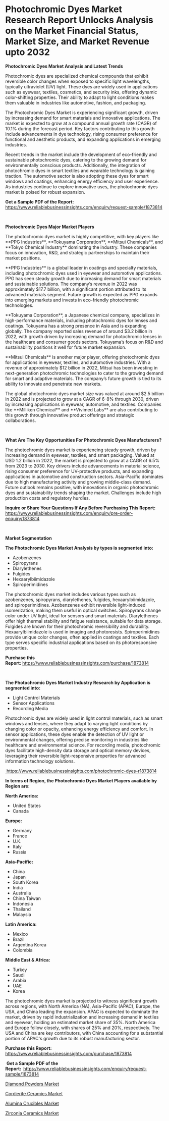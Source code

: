 <p><h1>Photochromic Dyes Market Research Report Unlocks Analysis on the Market Financial Status, Market Size, and Market Revenue upto 2032</h1></p><p><strong>Photochromic Dyes Market Analysis and Latest Trends</strong></p>
<p><p>Photochromic dyes are specialized chemical compounds that exhibit reversible color changes when exposed to specific light wavelengths, typically ultraviolet (UV) light. These dyes are widely used in applications such as eyewear, textiles, cosmetics, and security inks, offering dynamic color-shifting properties. Their ability to adapt to light conditions makes them valuable in industries like automotive, fashion, and packaging.</p><p>The Photochromic Dyes Market is experiencing significant growth, driven by increasing demand for smart materials and innovative applications. The market is expected to grow at a compound annual growth rate (CAGR) of 10.1% during the forecast period. Key factors contributing to this growth include advancements in dye technology, rising consumer preference for functional and aesthetic products, and expanding applications in emerging industries.</p><p>Recent trends in the market include the development of eco-friendly and sustainable photochromic dyes, catering to the growing demand for environmentally conscious products. Additionally, the integration of photochromic dyes in smart textiles and wearable technology is gaining traction. The automotive sector is also adopting these dyes for smart windows and coatings, enhancing energy efficiency and user experience. As industries continue to explore innovative uses, the photochromic dyes market is poised for robust expansion.</p></p>
<p><strong>Get a Sample PDF of the Report:&nbsp;</strong> <a href="https://www.reliablebusinessinsights.com/enquiry/request-sample/1873814?utm_campaign=57&utm_medium=2&utm_source=Github&utm_content=ia&utm_term=25012025&utm_id=photochromic-dyes">https://www.reliablebusinessinsights.com/enquiry/request-sample/1873814</a></p>
<p>&nbsp;</p>
<p><strong>Photochromic Dyes Major Market Players</strong></p>
<p><p>The photochromic dyes market is highly competitive, with key players like **PPG Industries**, **Tokuyama Corporation**, **Mitsui Chemicals**, and **Tokyo Chemical Industry** dominating the industry. These companies focus on innovation, R&D, and strategic partnerships to maintain their market positions.</p><p>**PPG Industries** is a global leader in coatings and specialty materials, including photochromic dyes used in eyewear and automotive applications. PPG has seen steady growth due to increasing demand for smart materials and sustainable solutions. The company’s revenue in 2022 was approximately $17.7 billion, with a significant portion attributed to its advanced materials segment. Future growth is expected as PPG expands into emerging markets and invests in eco-friendly photochromic technologies.</p><p>**Tokuyama Corporation**, a Japanese chemical company, specializes in high-performance materials, including photochromic dyes for lenses and coatings. Tokuyama has a strong presence in Asia and is expanding globally. The company reported sales revenue of around $3.2 billion in 2022, with growth driven by increasing demand for photochromic lenses in the healthcare and consumer goods sectors. Tokuyama’s focus on R&D and sustainability positions it well for future market expansion.</p><p>**Mitsui Chemicals** is another major player, offering photochromic dyes for applications in eyewear, textiles, and automotive industries. With a revenue of approximately $12 billion in 2022, Mitsui has been investing in next-generation photochromic technologies to cater to the growing demand for smart and adaptive materials. The company’s future growth is tied to its ability to innovate and penetrate new markets.</p><p>The global photochromic dyes market size was valued at around $2.5 billion in 2022 and is projected to grow at a CAGR of 6-8% through 2030, driven by increasing applications in eyewear, automotive, and textiles. Companies like **Milliken Chemical** and **Vivimed Labs** are also contributing to this growth through innovative product offerings and strategic collaborations.</p></p>
<p>&nbsp;</p>
<p><strong>What Are The Key Opportunities For Photochromic Dyes Manufacturers?</strong></p>
<p><p>The photochromic dyes market is experiencing steady growth, driven by increasing demand in eyewear, textiles, and smart packaging. Valued at USD 1.2 billion in 2022, the market is projected to grow at a CAGR of 6.5% from 2023 to 2030. Key drivers include advancements in material science, rising consumer preference for UV-protective products, and expanding applications in automotive and construction sectors. Asia-Pacific dominates due to high manufacturing activity and growing middle-class demand. Future outlook remains positive, with innovations in organic photochromic dyes and sustainability trends shaping the market. Challenges include high production costs and regulatory hurdles.</p></p>
<p><strong>Inquire or Share Your Questions If Any Before Purchasing This Report:</strong> <a href="https://www.reliablebusinessinsights.com/enquiry/pre-order-enquiry/1873814?utm_campaign=57&utm_medium=2&utm_source=Github&utm_content=ia&utm_term=25012025&utm_id=photochromic-dyes">https://www.reliablebusinessinsights.com/enquiry/pre-order-enquiry/1873814</a></p>
<p>&nbsp;</p>
<p><strong>Market Segmentation</strong></p>
<p><strong>The Photochromic Dyes Market Analysis by types is segmented into:</strong></p>
<p><ul><li>Azobenzenes</li><li>Spiropyrans</li><li>Diarylethenes</li><li>Fulgides</li><li>Hexaarylbiimidazole</li><li>Spiroperimidines</li></ul></p>
<p><p>The photochromic dyes market includes various types such as azobenzenes, spiropyrans, diarylethenes, fulgides, hexaarylbiimidazole, and spiroperimidines. Azobenzenes exhibit reversible light-induced isomerization, making them useful in optical switches. Spiropyrans change color under UV light, ideal for sensors and smart materials. Diarylethenes offer high thermal stability and fatigue resistance, suitable for data storage. Fulgides are known for their photochromic reversibility and durability. Hexaarylbiimidazole is used in imaging and photoresists. Spiroperimidines provide unique color changes, often applied in coatings and textiles. Each type serves specific industrial applications based on its photoresponsive properties.</p></p>
<p><strong>Purchase this Report:&nbsp;</strong><a href="https://www.reliablebusinessinsights.com/purchase/1873814?utm_campaign=57&utm_medium=2&utm_source=Github&utm_content=ia&utm_term=25012025&utm_id=photochromic-dyes">https://www.reliablebusinessinsights.com/purchase/1873814</a></p>
<p>&nbsp;</p>
<p><strong>The Photochromic Dyes Market Industry Research by Application is segmented into:</strong></p>
<p><ul><li>Light Control Materials</li><li>Sensor Applications</li><li>Recording Media</li></ul></p>
<p><p>Photochromic dyes are widely used in light control materials, such as smart windows and lenses, where they adapt to varying light conditions by changing color or opacity, enhancing energy efficiency and comfort. In sensor applications, these dyes enable the detection of UV light or environmental changes, offering precise monitoring in industries like healthcare and environmental science. For recording media, photochromic dyes facilitate high-density data storage and optical memory devices, leveraging their reversible light-responsive properties for advanced information technology solutions.</p></p>
<p><a href="https://www.reliablebusinessinsights.com/photochromic-dyes-r1873814?utm_campaign=57&utm_medium=2&utm_source=Github&utm_content=ia&utm_term=25012025&utm_id=photochromic-dyes">&nbsp;https://www.reliablebusinessinsights.com/photochromic-dyes-r1873814</a></p>
<p><strong>In terms of Region, the Photochromic Dyes Market Players available by Region are:</strong></p>
<p>
    <p> <strong> North America: </strong>
        <ul>
            <li>United States</li>
            <li>Canada</li>
        </ul>
        </p> 
    <p> <strong> Europe: </strong>
        <ul>
            <li>Germany</li>
            <li>France</li>
            <li>U.K.</li>
            <li>Italy</li>
            <li>Russia</li>
        </ul>
        </p> 
    <p> <strong> Asia-Pacific: </strong>
        <ul>
            <li>China</li>
            <li>Japan</li>
            <li>South Korea</li>
            <li>India</li>
            <li>Australia</li>
            <li>China Taiwan</li>
            <li>Indonesia</li>
            <li>Thailand</li>
            <li>Malaysia</li>
        </ul>
        </p> 
    <p> <strong> Latin America: </strong>
        <ul>
            <li>Mexico</li>
            <li>Brazil</li>
            <li>Argentina Korea</li>
            <li>Colombia</li>
        </ul>
        </p> 
    <p> <strong> Middle East & Africa: </strong>
        <ul>
            <li>Turkey</li>
            <li>Saudi</li>
            <li>Arabia</li>
            <li>UAE</li>
            <li>Korea</li>
        </ul>
    </p>
    </p>
<p><p>The photochromic dyes market is projected to witness significant growth across regions, with North America (NA), Asia-Pacific (APAC), Europe, the USA, and China leading the expansion. APAC is expected to dominate the market, driven by rapid industrialization and increasing demand in textiles and eyewear, holding an estimated market share of 35%. North America and Europe follow closely, with shares of 25% and 20%, respectively. The USA and China are key contributors, with China accounting for a substantial portion of APAC's growth due to its robust manufacturing sector.</p></p>
<p><strong>Purchase this Report: </strong><a href="https://www.reliablebusinessinsights.com/purchase/1873814?utm_campaign=57&utm_medium=2&utm_source=Github&utm_content=ia&utm_term=25012025&utm_id=photochromic-dyes">https://www.reliablebusinessinsights.com/purchase/1873814</a></p>
<p>&nbsp;<strong>Get a Sample PDF of the Report:&nbsp;&nbsp;</strong><a href="https://www.reliablebusinessinsights.com/enquiry/request-sample/1873814?utm_campaign=57&utm_medium=2&utm_source=Github&utm_content=ia&utm_term=25012025&utm_id=photochromic-dyes">https://www.reliablebusinessinsights.com/enquiry/request-sample/1873814</a></p>
<p><strong></strong></p>
<p><p><a href="https://github.com/nafidurii/Market-Research-Report-List-1/blob/main/diamond-powders-market.md?utm_campaign=57&utm_medium=2&utm_source=Github&utm_content=ia&utm_term=25012025&utm_id=photochromic-dyes">Diamond Powders Market</a></p><p><a href="https://github.com/dbichayison/Market-Research-Report-List-1/blob/main/cordierite-ceramics-market.md?utm_campaign=57&utm_medium=2&utm_source=Github&utm_content=ia&utm_term=25012025&utm_id=photochromic-dyes">Cordierite Ceramics Market</a></p><p><a href="https://github.com/tumacaakesha78/Market-Research-Report-List-1/blob/main/alumina-crucibles-market.md?utm_campaign=57&utm_medium=2&utm_source=Github&utm_content=ia&utm_term=25012025&utm_id=photochromic-dyes">Alumina Crucibles Market</a></p><p><a href="https://github.com/pinzinyaah/Market-Research-Report-List-1/blob/main/zirconia-ceramics-market.md?utm_campaign=57&utm_medium=2&utm_source=Github&utm_content=ia&utm_term=25012025&utm_id=photochromic-dyes">Zirconia Ceramics Market</a></p></p>